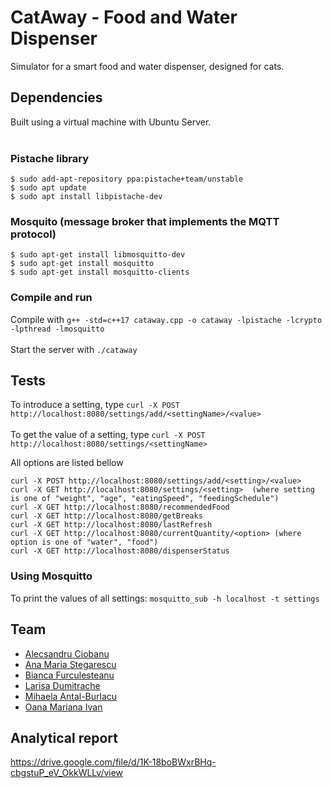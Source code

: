 # CatAway - Food and Water Dispenser
Simulator for a smart food and water dispenser, designed for cats.

## Dependencies
Built using a virtual machine with Ubuntu Server. </br></br>

### Pistache library
```
$ sudo add-apt-repository ppa:pistache+team/unstable
$ sudo apt update
$ sudo apt install libpistache-dev
```

### Mosquito (message broker that implements the MQTT protocol)
```
$ sudo apt-get install libmosquitto-dev
$ sudo apt-get install mosquitto
$ sudo apt-get install mosquitto-clients
```

### Compile and run
Compile with ```g++ -std=c++17 cataway.cpp -o cataway -lpistache -lcrypto -lpthread -lmosquitto```</br></br>
Start the server with ```./cataway```

## Tests
To introduce a setting, type ```curl -X POST http://localhost:8080/settings/add/<settingName>/<value>```</br></br>
To get the value of a setting, type ```curl -X POST http://localhost:8080/settings/<settingName>```

All options are listed bellow
```
curl -X POST http://localhost:8080/settings/add/<setting>/<value>
curl -X GET http://localhost:8080/settings/<setting>  (where setting is one of "weight", "age", "eatingSpeed", "feedingSchedule")
curl -X GET http://localhost:8080/recommendedFood
curl -X GET http://localhost:8080/getBreaks
curl -X GET http://localhost:8080/lastRefresh
curl -X GET http://localhost:8080/currentQuantity/<option> (where option is one of "water", "food")
curl -X GET http://localhost:8080/dispenserStatus
```

### Using Mosquitto
To print the values of all settings: ```mosquitto_sub -h localhost -t settings```

## Team
  - [Alecsandru Ciobanu](https://github.com/alecs99)
  - [Ana Maria Stegarescu](https://github.com/StegarescuAnaMaria)
  - [Bianca Furculesteanu](https://github.com/Bia103)
  - [Larisa Dumitrache](https://github.com/DLarisa)
  - [Mihaela Antal-Burlacu](https://github.com/mihaela-mab)
  - [Oana Mariana Ivan](https://github.com/Oana-Ivan)

## Analytical report
https://drive.google.com/file/d/1K-18boBWxrBHq-cbgstuP_eV_OkkWLLv/view

